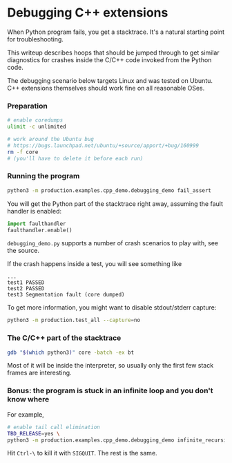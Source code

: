 # Debugging C++ extensions

When Python program fails, you get a stacktrace.
It's a natural starting point for troubleshooting.

This writeup describes hoops that should be jumped through to get
similar diagnostics for crashes inside the C/C++ code invoked from
the Python code.

The debugging scenario below targets Linux and was tested on Ubuntu.
C++ extensions themselves should work fine on all reasonable OSes.

### Preparation

```bash
# enable coredumps
ulimit -c unlimited

# work around the Ubuntu bug
# https://bugs.launchpad.net/ubuntu/+source/apport/+bug/160999
rm -f core
# (you'll have to delete it before each run)
```

### Running the program

```bash
python3 -m production.examples.cpp_demo.debugging_demo fail_assert
```

You will get the Python part of the stacktrace right away,
assuming the fault handler is enabled:
```python
import faulthandler
faulthandler.enable()
```

`debugging_demo.py` supports a number of crash scenarios to play with,
see the source.

If the crash happens inside a test, you will see something like
```
...
test1 PASSED
test2 PASSED
test3 Segmentation fault (core dumped)
```

To get more information, you might want to disable stdout/stderr capture:
```bash
python3 -m production.test_all --capture=no
```

### The C/C++ part of the stacktrace

```bash
gdb "$(which python3)" core -batch -ex bt
```

Most of it will be inside the interpreter,
so usually only the first few stack frames are interesting.

### Bonus: the program is stuck in an infinite loop and you don't know where

For example,
```bash
# enable tail call elimination
TBD_RELEASE=yes \
python3 -m production.examples.cpp_demo.debugging_demo infinite_recursion
```

Hit `Ctrl-\` to kill it with `SIGQUIT`. The rest is the same.
